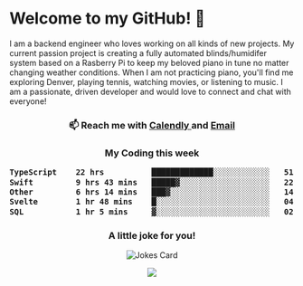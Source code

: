 <h1> Welcome to my GitHub! 👋 </h1>


  I am a backend engineer who loves working on all kinds of new projects. My current passion project is creating a fully automated blinds/humidifer system based on a Rasberry Pi to keep my beloved piano in tune no matter changing weather conditions. When I am not practicing piano, you'll find me exploring Denver, playing tennis, watching movies, or listening to music. I am a passionate, driven developer and would love to connect and chat with everyone!

<h3 align = "center"> 📫 Reach me with <a href = "https://calendly.com/msbrandt00/30min"> Calendly </a> and <a href="mailto:msbrandt00@gmail.com">Email</a> 
 </h3>


 
<div align = "center"
[![Anurag's GitHub stats](https://github-readme-stats.vercel.app/api?username=mbrandt00)](https://github.com/anuraghazra/github-readme-stats)
          </div>
<h3 align="center">
  My Coding this week
<!--START_SECTION:waka-->

```txt
TypeScript    22 hrs          █████████████░░░░░░░░░░░░   51.91 %
Swift         9 hrs 43 mins   █████▓░░░░░░░░░░░░░░░░░░░   22.92 %
Other         6 hrs 14 mins   ███▓░░░░░░░░░░░░░░░░░░░░░   14.73 %
Svelte        1 hr 48 mins    █░░░░░░░░░░░░░░░░░░░░░░░░   04.28 %
SQL           1 hr 5 mins     ▓░░░░░░░░░░░░░░░░░░░░░░░░   02.58 %
```

<!--END_SECTION:waka-->

### A little joke for you!

![Jokes Card](https://readme-jokes.vercel.app/api?hideBorder)

<a href="https://www.linkedin.com/in/mbrandt00/"><img src="https://img.shields.io/badge/linkedin-%230077B5.svg?&style=for-the-badge&logo=linkedin&logoColor=white" /></a>
